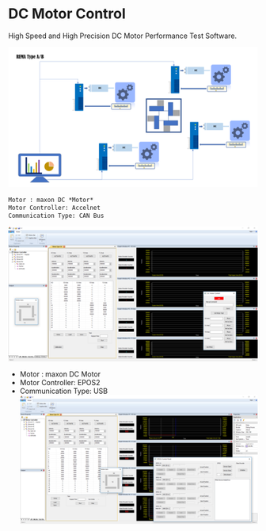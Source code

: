 
# DC Motor Control

High Speed and High Precision DC Motor Performance Test Software.

![Image](/images/RemaTypeAB.png)

```
Motor : maxon DC *Motor*
Motor Controller: Accelnet 
Communication Type: CAN Bus
```
![Image](/images/RemaTypeA.PNG)

* Motor : maxon DC Motor
* Motor Controller: EPOS2
* Communication Type: USB
![Image](/images/RemaTypeB.PNG)

